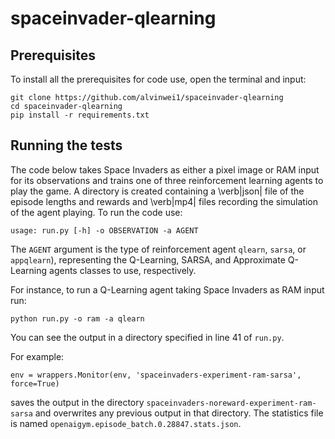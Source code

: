 # spaceinvader-qlearning
## Prerequisites

To install all the prerequisites for code use, open the terminal and input:

```
git clone https://github.com/alvinwei1/spaceinvader-qlearning
cd spaceinvader-qlearning
pip install -r requirements.txt
```
## Running the tests
The code below takes Space Invaders as either a pixel image or RAM input for its observations and trains one of three reinforcement learning agents to play the game. A directory is created containing a \verb|json| file of the episode lengths and rewards and \verb|mp4| files recording the simulation of the agent playing. To run the code use:
```
usage: run.py [-h] -o OBSERVATION -a AGENT
```

The ```AGENT``` argument is the type of reinforcement agent ```qlearn```, ```sarsa```, or ```appqlearn```), representing the Q-Learning, SARSA, and Approximate Q-Learning agents classes to use, respectively.

For instance, to run a Q-Learning agent taking Space Invaders as RAM input run:
```
python run.py -o ram -a qlearn
```
You can see the output in a directory specified in line 41 of ```run.py```. 

For example:

```env = wrappers.Monitor(env, 'spaceinvaders-experiment-ram-sarsa', force=True)```

saves the output in the directory ```spaceinvaders-noreward-experiment-ram-sarsa``` and overwrites any previous output in that directory. The statistics file is named ```openaigym.episode_batch.0.28847.stats.json```.
